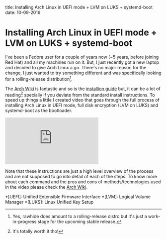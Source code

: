 title: Installing Arch Linux in UEFI mode + LVM on LUKS + systemd-boot
date: 10-09-2016

# Installing Arch Linux in UEFI mode + LVM on LUKS + systemd-boot

I've been a Fedora user for a couple of years now (~5 years, before
joining Red Hat) and all my machines run on it. But, I just recently
got a new laptop and decided to give Arch Linux a go. There's no major
reason for the change, I just wanted to try something different and was
specifically looking for a rolling-release distribution[^1].

The [Arch Wiki][0] is fantastic and so is the [installion guide][1] but,
it can be a lot of reading[^2] specially if you deviate from the standard
install instructions. To speed up things a little I created video that
goes through the full process of installing Arch Linux in UEFI mode,
full disk encryption (LVM on LUKS) and systemd-boot as the bootloader.

<div class="video">
    <iframe src="http://www.youtube.com/embed/a1AXHpog9iI" frameborder="0" allowfullscreen></iframe>
</div>

Note that these instructions are just a high level overview of the process
and are not supposed to go into detail of each of the steps. To know
more about each command and the pros and cons of methods/technologies
used in the video please check the [Arch Wiki][0].

[0]: https://wiki.archlinux.org
[1]: https://wiki.archlinux.org/index.php/Installation_guide

[^1]:
    Yes, rawhide does amount to a rolling-release distro but it's just
    a work-in-progress stage for the upcoming stable release.
[^2]:
    It's totally worth it tho!

*[UEFI]: Unified Extensible Firmware Interface
*[LVM]: Logical Volume Manager
*[LUKS]: Linux Unified Key Setup
